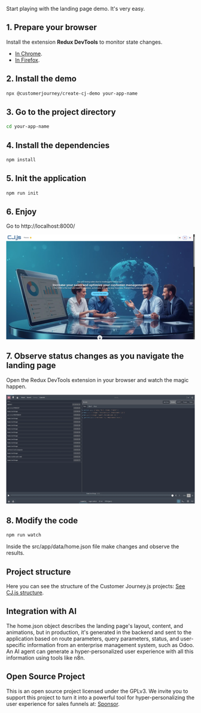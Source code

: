Start playing with the landing page demo. It's very easy.
## 1. Prepare your browser
Install the  extension **Redux DevTools** to monitor state changes.
- [In Chrome](https://chromewebstore.google.com/detail/redux-devtools/lmhkpmbekcpmknklioeibfkpmmfibljd).
- [In Firefox](https://addons.mozilla.org/es-ES/firefox/addon/reduxdevtools).

## 2. Install the demo

```bash
npx @customerjourney/create-cj-demo your-app-name
```
## 3. Go to the project directory
```bash
cd your-app-name
```
## 4. Install the dependencies
```bash
npm install
```
## 5. Init the application
```bash
npm run init
```
## 6. Enjoy
Go to http://localhost:8000/

![Texto de ejemplo que aparece si la imagen falla](/assets/images/cjjs-demo.webp)

## 7. Observe status changes as you navigate the landing page
Open the Redux DevTools extension in your browser and watch the magic happen.

![Texto de ejemplo que aparece si la imagen falla](/assets/images/redux.webp)

## 8. Modify the code
```bash
npm run watch
```
Inside the src/app/data/home.json file make changes and observe the results.
## Project structure
Here you can see the structure of the Customer Journey.js projects: [See CJ.js  structure](/usage-guide/project/structure).
## Integration with AI
The home.json object describes the landing page's layout, content, and animations, but in production, it's generated in the backend and sent to the application based on route parameters, query parameters, status, and user-specific information from an enterprise management system, such as Odoo. An AI agent can generate a hyper-personalized user experience with all this information using tools like n8n.
## Open Source Project
This is an open source project licensed under the GPLv3. We invite you to support this project to turn it into a powerful tool for hyper-personalizing the user experience for sales funnels at: [Sponsor](/sponsor/).